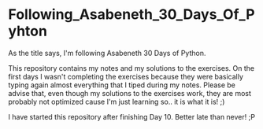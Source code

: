 # Following_Asabeneth_30_Days_Of_Pyhton

As the title says, I'm following Asabeneth 30 Days of Python.

This repository contains my notes and my solutions to the exercises.
On the first days I wasn't completing the exercises because they were basically typing again almost everything that I tiped during my notes.
Please be advise that, even though my solutions to the exercises work, they are most probably not optimized cause I'm just learning so.. it is what it is! ;)

I have started this repository after finishing Day 10. 
Better late than never! ;P
